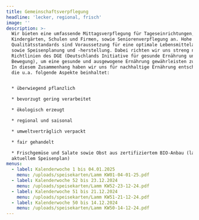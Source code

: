 ```yaml
---
title: Gemeinschaftsverpflegung
headline: 'lecker, regional, frisch'
image: ''
description: >-
  Wir bieten eine umfassende Mittagsverpflegung für Tageseinrichtungen,
  Kindergärten, Schulen und Firmen, sowie Seniorenverpflegung an. Hohe
  Qualitätsstandards sind Voraussetzung für eine optimale Lebensmittelauswahl
  sowie Speisenplanung und -herstellung. Dabei richten wir uns streng nach den
  Richtlinien des DGE (Deutschlands Initiative für gesunde Ernährung und mehr
  Bewegung), um eine gesunde und ausgewogene Ernährung gewährleisten zu können.
  In diesem Zusammenhang haben wir uns für nachhaltige Ernährung entschieden,
  die u.a. folgende Aspekte beinhaltet:


  * überwiegend pflanzlich

  * bevorzugt gering verarbeitet

  * ökologisch erzeugt

  * regional und saisonal

  * umweltverträglich verpackt

  * fair gehandelt

  * Frischgemüse und Salate sowie Obst aus zertifiziertem BIO-Anbau (laut
  aktuellem Speisenplan)
menus:
  - label: Kalenderwoche 1 bis 04.01.2025
    menu: /uploads/speisekarten/Lamm KW01-04-01-25.pdf
  - label: Kalenderwoche 52 bis 23.12.2024
    menu: /uploads/speisekarten/Lamm KW52-23-12-24.pdf
  - label: Kalenderwoche 51 bis 21.12.2024
    menu: /uploads/speisekarten/Lamm KW51-21-12-24.pdf
  - label: Kalenderwoche 50 bis 14.12.2024
    menu: /uploads/speisekarten/Lamm KW50-14-12-24.pdf
---
```



